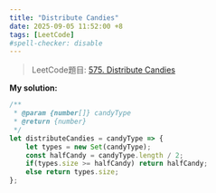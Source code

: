 ```yaml
---
title: "Distribute Candies"
date: 2025-09-05 11:52:00 +8
tags: [LeetCode]
#spell-checker: disable
---
```


> LeetCode題目: [575. Distribute Candies](https://leetcode.com/problems/distribute-candies/description/)

**My solution:**
```js
/**
 * @param {number[]} candyType
 * @return {number}
 */
let distributeCandies = candyType => {
    let types = new Set(candyType);
    const halfCandy = candyType.length / 2;
    if(types.size >= halfCandy) return halfCandy;
    else return types.size;
};
```
